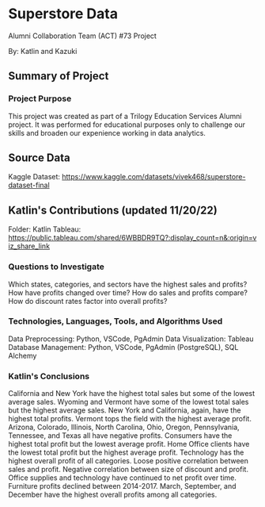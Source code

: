 # Superstore Data
Alumni Collaboration Team (ACT) #73 Project

By: Katlin and Kazuki

## Summary of Project
### Project Purpose
This project was created as part of a Trilogy Education Services Alumni project. It was performed for educational purposes only to challenge our skills and broaden our expenience working in data analytics.

## Source Data
Kaggle Dataset: https://www.kaggle.com/datasets/vivek468/superstore-dataset-final

## Katlin's Contributions (updated 11/20/22)
Folder: Katlin 
Tableau: https://public.tableau.com/shared/6WBBDR9TQ?:display_count=n&:origin=viz_share_link

### Questions to Investigate
Which states, categories, and sectors have the highest sales and profits?
How have profits changed over time?
How do sales and profits compare?
How do discount rates factor into overall profits?

### Technologies, Languages, Tools, and Algorithms Used
Data Preprocessing: Python, VSCode, PgAdmin 
Data Visualization: Tableau 
Database Management: Python, VSCode, PgAdmin (PostgreSQL), SQL Alchemy

### Katlin's Conclusions
California and New York have the highest total sales but some of the lowest average sales.
Wyoming and Vermont have some of the lowest total sales but the highest average sales.
New York and California, again, have the highest total profits. Vermont tops the field with the highest average profit.
Arizona, Colorado, Illinois, North Carolina, Ohio, Oregon, Pennsylvania, Tennessee, and Texas all have negative profits.
Consumers have the highest total profit but the lowest average profit.
Home Office clients have the lowest total profit but the highest average profit.
Technology has the highest overall profit of all categories.
Loose positive correlation between sales and profit.
Negative correlation between size of discount and profit.
Office supplies and technology have continued to net profit over time.
Furniture profits declined between 2014-2017.
March, September, and December have the highest overall profits among all categories.
